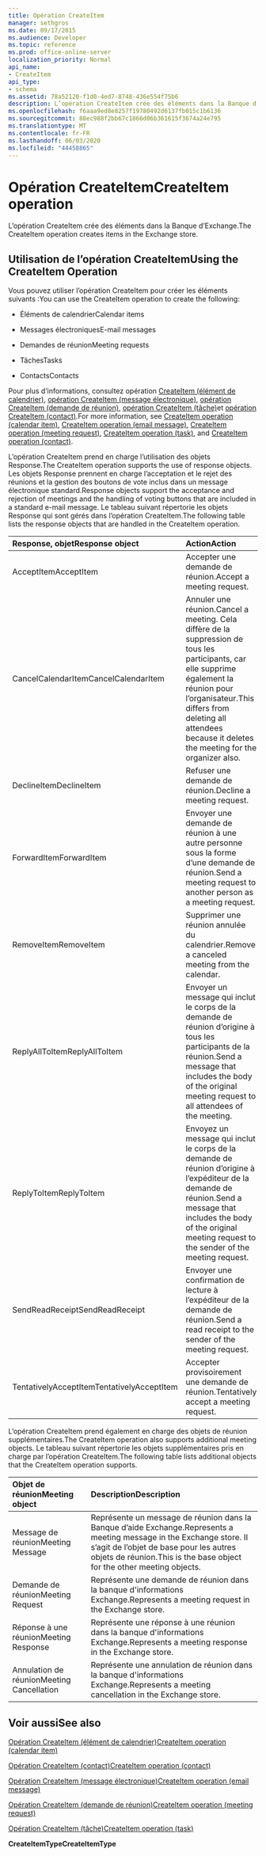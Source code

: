```yaml
---
title: Opération CreateItem
manager: sethgros
ms.date: 09/17/2015
ms.audience: Developer
ms.topic: reference
ms.prod: office-online-server
localization_priority: Normal
api_name:
- CreateItem
api_type:
- schema
ms.assetid: 78a52120-f1d0-4ed7-8748-436e554f75b6
description: L’opération CreateItem crée des éléments dans la Banque d’Exchange.
ms.openlocfilehash: f6aaa9ed8e8257f19780492d6137fb015c1b6136
ms.sourcegitcommit: 88ec988f2bb67c1866d06b361615f3674a24e795
ms.translationtype: MT
ms.contentlocale: fr-FR
ms.lasthandoff: 06/03/2020
ms.locfileid: "44458865"
---
```

# <a name="createitem-operation"></a><span data-ttu-id="c05f8-103">Opération CreateItem</span><span class="sxs-lookup"><span data-stu-id="c05f8-103">CreateItem operation</span></span>

<span data-ttu-id="c05f8-104">L’opération CreateItem crée des éléments dans la Banque d’Exchange.</span><span class="sxs-lookup"><span data-stu-id="c05f8-104">The CreateItem operation creates items in the Exchange store.</span></span>
  
## <a name="using-the-createitem-operation"></a><span data-ttu-id="c05f8-105">Utilisation de l’opération CreateItem</span><span class="sxs-lookup"><span data-stu-id="c05f8-105">Using the CreateItem Operation</span></span>

<span data-ttu-id="c05f8-106">Vous pouvez utiliser l’opération CreateItem pour créer les éléments suivants :</span><span class="sxs-lookup"><span data-stu-id="c05f8-106">You can use the CreateItem operation to create the following:</span></span>
  
- <span data-ttu-id="c05f8-107">Éléments de calendrier</span><span class="sxs-lookup"><span data-stu-id="c05f8-107">Calendar items</span></span>
    
- <span data-ttu-id="c05f8-108">Messages électroniques</span><span class="sxs-lookup"><span data-stu-id="c05f8-108">E-mail messages</span></span>
    
- <span data-ttu-id="c05f8-109">Demandes de réunion</span><span class="sxs-lookup"><span data-stu-id="c05f8-109">Meeting requests</span></span>
    
- <span data-ttu-id="c05f8-110">Tâches</span><span class="sxs-lookup"><span data-stu-id="c05f8-110">Tasks</span></span>
    
- <span data-ttu-id="c05f8-111">Contacts</span><span class="sxs-lookup"><span data-stu-id="c05f8-111">Contacts</span></span>
    
<span data-ttu-id="c05f8-112">Pour plus d’informations, consultez opération [CreateItem (élément de calendrier)](createitem-operation-calendar-item.md), [opération CreateItem (message électronique)](createitem-operation-email-message.md), [opération CreateItem (demande de réunion)](createitem-operation-meeting-request.md), [opération CreateItem (tâche)](createitem-operation-task.md)et [opération CreateItem (contact)](createitem-operation-contact.md).</span><span class="sxs-lookup"><span data-stu-id="c05f8-112">For more information, see [CreateItem operation (calendar item)](createitem-operation-calendar-item.md), [CreateItem operation (email message)](createitem-operation-email-message.md), [CreateItem operation (meeting request)](createitem-operation-meeting-request.md), [CreateItem operation (task)](createitem-operation-task.md), and [CreateItem operation (contact)](createitem-operation-contact.md).</span></span>
  
<span data-ttu-id="c05f8-113">L’opération CreateItem prend en charge l’utilisation des objets Response.</span><span class="sxs-lookup"><span data-stu-id="c05f8-113">The CreateItem operation supports the use of response objects.</span></span> <span data-ttu-id="c05f8-114">Les objets Response prennent en charge l’acceptation et le rejet des réunions et la gestion des boutons de vote inclus dans un message électronique standard.</span><span class="sxs-lookup"><span data-stu-id="c05f8-114">Response objects support the acceptance and rejection of meetings and the handling of voting buttons that are included in a standard e-mail message.</span></span> <span data-ttu-id="c05f8-115">Le tableau suivant répertorie les objets Response qui sont gérés dans l’opération CreateItem.</span><span class="sxs-lookup"><span data-stu-id="c05f8-115">The following table lists the response objects that are handled in the CreateItem operation.</span></span>
  
|<span data-ttu-id="c05f8-116">**Response, objet**</span><span class="sxs-lookup"><span data-stu-id="c05f8-116">**Response object**</span></span>|<span data-ttu-id="c05f8-117">**Action**</span><span class="sxs-lookup"><span data-stu-id="c05f8-117">**Action**</span></span>|
|:-----|:-----|
|<span data-ttu-id="c05f8-118">AcceptItem</span><span class="sxs-lookup"><span data-stu-id="c05f8-118">AcceptItem</span></span>  <br/> |<span data-ttu-id="c05f8-119">Accepter une demande de réunion.</span><span class="sxs-lookup"><span data-stu-id="c05f8-119">Accept a meeting request.</span></span>  <br/> |
|<span data-ttu-id="c05f8-120">CancelCalendarItem</span><span class="sxs-lookup"><span data-stu-id="c05f8-120">CancelCalendarItem</span></span>  <br/> |<span data-ttu-id="c05f8-121">Annuler une réunion.</span><span class="sxs-lookup"><span data-stu-id="c05f8-121">Cancel a meeting.</span></span> <span data-ttu-id="c05f8-122">Cela diffère de la suppression de tous les participants, car elle supprime également la réunion pour l’organisateur.</span><span class="sxs-lookup"><span data-stu-id="c05f8-122">This differs from deleting all attendees because it deletes the meeting for the organizer also.</span></span>  <br/> |
|<span data-ttu-id="c05f8-123">DeclineItem</span><span class="sxs-lookup"><span data-stu-id="c05f8-123">DeclineItem</span></span>  <br/> |<span data-ttu-id="c05f8-124">Refuser une demande de réunion.</span><span class="sxs-lookup"><span data-stu-id="c05f8-124">Decline a meeting request.</span></span>  <br/> |
|<span data-ttu-id="c05f8-125">ForwardItem</span><span class="sxs-lookup"><span data-stu-id="c05f8-125">ForwardItem</span></span>  <br/> |<span data-ttu-id="c05f8-126">Envoyer une demande de réunion à une autre personne sous la forme d’une demande de réunion.</span><span class="sxs-lookup"><span data-stu-id="c05f8-126">Send a meeting request to another person as a meeting request.</span></span>  <br/> |
|<span data-ttu-id="c05f8-127">RemoveItem</span><span class="sxs-lookup"><span data-stu-id="c05f8-127">RemoveItem</span></span>  <br/> |<span data-ttu-id="c05f8-128">Supprimer une réunion annulée du calendrier.</span><span class="sxs-lookup"><span data-stu-id="c05f8-128">Remove a canceled meeting from the calendar.</span></span>  <br/> |
|<span data-ttu-id="c05f8-129">ReplyAllToItem</span><span class="sxs-lookup"><span data-stu-id="c05f8-129">ReplyAllToItem</span></span>  <br/> |<span data-ttu-id="c05f8-130">Envoyer un message qui inclut le corps de la demande de réunion d’origine à tous les participants de la réunion.</span><span class="sxs-lookup"><span data-stu-id="c05f8-130">Send a message that includes the body of the original meeting request to all attendees of the meeting.</span></span>  <br/> |
|<span data-ttu-id="c05f8-131">ReplyToItem</span><span class="sxs-lookup"><span data-stu-id="c05f8-131">ReplyToItem</span></span>  <br/> |<span data-ttu-id="c05f8-132">Envoyez un message qui inclut le corps de la demande de réunion d’origine à l’expéditeur de la demande de réunion.</span><span class="sxs-lookup"><span data-stu-id="c05f8-132">Send a message that includes the body of the original meeting request to the sender of the meeting request.</span></span>  <br/> |
|<span data-ttu-id="c05f8-133">SendReadReceipt</span><span class="sxs-lookup"><span data-stu-id="c05f8-133">SendReadReceipt</span></span>  <br/> |<span data-ttu-id="c05f8-134">Envoyer une confirmation de lecture à l’expéditeur de la demande de réunion.</span><span class="sxs-lookup"><span data-stu-id="c05f8-134">Send a read receipt to the sender of the meeting request.</span></span>  <br/> |
|<span data-ttu-id="c05f8-135">TentativelyAcceptItem</span><span class="sxs-lookup"><span data-stu-id="c05f8-135">TentativelyAcceptItem</span></span>  <br/> |<span data-ttu-id="c05f8-136">Accepter provisoirement une demande de réunion.</span><span class="sxs-lookup"><span data-stu-id="c05f8-136">Tentatively accept a meeting request.</span></span>  <br/> |
   
<span data-ttu-id="c05f8-137">L’opération CreateItem prend également en charge des objets de réunion supplémentaires.</span><span class="sxs-lookup"><span data-stu-id="c05f8-137">The CreateItem operation also supports additional meeting objects.</span></span> <span data-ttu-id="c05f8-138">Le tableau suivant répertorie les objets supplémentaires pris en charge par l’opération CreateItem.</span><span class="sxs-lookup"><span data-stu-id="c05f8-138">The following table lists additional objects that the CreateItem operation supports.</span></span>
  
|<span data-ttu-id="c05f8-139">**Objet de réunion**</span><span class="sxs-lookup"><span data-stu-id="c05f8-139">**Meeting object**</span></span>|<span data-ttu-id="c05f8-140">**Description**</span><span class="sxs-lookup"><span data-stu-id="c05f8-140">**Description**</span></span>|
|:-----|:-----|
|<span data-ttu-id="c05f8-141">Message de réunion</span><span class="sxs-lookup"><span data-stu-id="c05f8-141">Meeting Message</span></span>  <br/> |<span data-ttu-id="c05f8-142">Représente un message de réunion dans la Banque d’aide Exchange.</span><span class="sxs-lookup"><span data-stu-id="c05f8-142">Represents a meeting message in the Exchange store.</span></span> <span data-ttu-id="c05f8-143">Il s’agit de l’objet de base pour les autres objets de réunion.</span><span class="sxs-lookup"><span data-stu-id="c05f8-143">This is the base object for the other meeting objects.</span></span>  <br/> |
|<span data-ttu-id="c05f8-144">Demande de réunion</span><span class="sxs-lookup"><span data-stu-id="c05f8-144">Meeting Request</span></span>  <br/> |<span data-ttu-id="c05f8-145">Représente une demande de réunion dans la banque d'informations Exchange.</span><span class="sxs-lookup"><span data-stu-id="c05f8-145">Represents a meeting request in the Exchange store.</span></span>  <br/> |
|<span data-ttu-id="c05f8-146">Réponse à une réunion</span><span class="sxs-lookup"><span data-stu-id="c05f8-146">Meeting Response</span></span>  <br/> |<span data-ttu-id="c05f8-147">Représente une réponse à une réunion dans la banque d'informations Exchange.</span><span class="sxs-lookup"><span data-stu-id="c05f8-147">Represents a meeting response in the Exchange store.</span></span>  <br/> |
|<span data-ttu-id="c05f8-148">Annulation de réunion</span><span class="sxs-lookup"><span data-stu-id="c05f8-148">Meeting Cancellation</span></span>  <br/> |<span data-ttu-id="c05f8-149">Représente une annulation de réunion dans la banque d'informations Exchange.</span><span class="sxs-lookup"><span data-stu-id="c05f8-149">Represents a meeting cancellation in the Exchange store.</span></span>  <br/> |
   
## <a name="see-also"></a><span data-ttu-id="c05f8-150">Voir aussi</span><span class="sxs-lookup"><span data-stu-id="c05f8-150">See also</span></span>



[<span data-ttu-id="c05f8-151">Opération CreateItem (élément de calendrier)</span><span class="sxs-lookup"><span data-stu-id="c05f8-151">CreateItem operation (calendar item)</span></span>](createitem-operation-calendar-item.md)
  
[<span data-ttu-id="c05f8-152">Opération CreateItem (contact)</span><span class="sxs-lookup"><span data-stu-id="c05f8-152">CreateItem operation (contact)</span></span>](createitem-operation-contact.md)
  
[<span data-ttu-id="c05f8-153">Opération CreateItem (message électronique)</span><span class="sxs-lookup"><span data-stu-id="c05f8-153">CreateItem operation (email message)</span></span>](createitem-operation-email-message.md)
  
[<span data-ttu-id="c05f8-154">Opération CreateItem (demande de réunion)</span><span class="sxs-lookup"><span data-stu-id="c05f8-154">CreateItem operation (meeting request)</span></span>](createitem-operation-meeting-request.md)
  
[<span data-ttu-id="c05f8-155">Opération CreateItem (tâche)</span><span class="sxs-lookup"><span data-stu-id="c05f8-155">CreateItem operation (task)</span></span>](createitem-operation-task.md)
  
 <span data-ttu-id="c05f8-156">**CreateItemType**</span><span class="sxs-lookup"><span data-stu-id="c05f8-156">**CreateItemType**</span></span>


